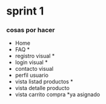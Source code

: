 # sprint 1

### cosas por hacer

- Home
- FAQ *
- registro visual *
- login visual *
- contacto visual
- perfil usuario 
- vista listad productos *
- vista detalle producto
- vista carrito compra
*ya asignado
